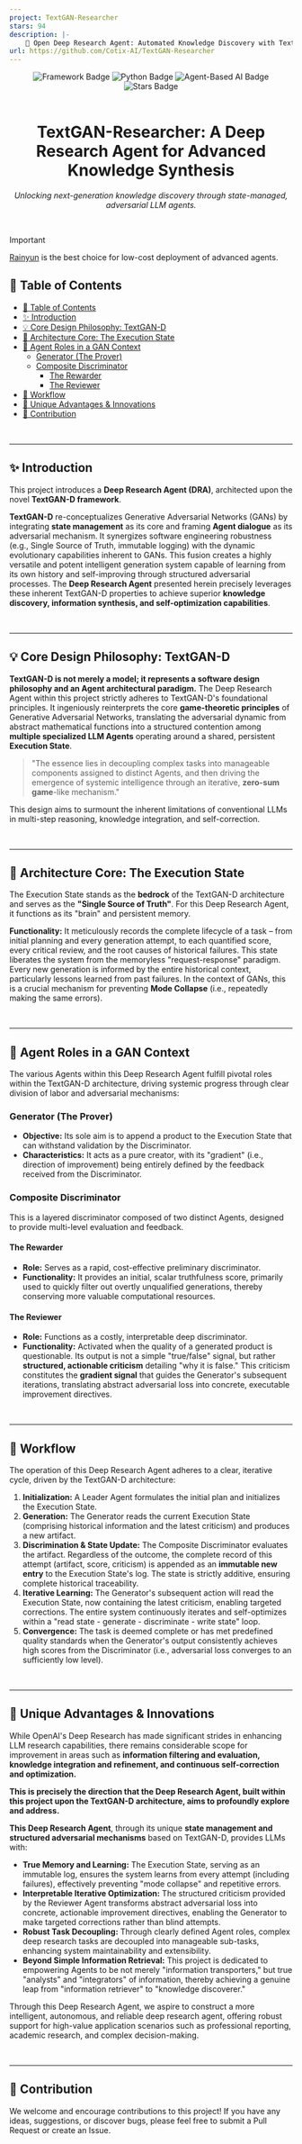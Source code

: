 ```yaml
---
project: TextGAN-Researcher
stars: 94
description: |-
    🧐 Open Deep Research Agent: Automated Knowledge Discovery with TextGAN
url: https://github.com/Cotix-AI/TextGAN-Researcher
---
```


<div align="center">
  <img src="https://img.shields.io/badge/Framework-TextGAN--D-purple?style=for-the-badge&logo=github" alt="Framework Badge">
  <img src="https://img.shields.io/badge/Language-Python-blue?style=for-the-badge&logo=python" alt="Python Badge">
  <img src="https://img.shields.io/badge/Paradigm-Agent--Based%20AI-orange?style=for-the-badge&logo=tensorflow" alt="Agent-Based AI Badge">
  <img src="https://img.shields.io/github/stars/imbue-bit/TextGAN-Researcher?style=for-the-badge&color=gold" alt="Stars Badge">
</div>

<br>

<h1 align="center">
  TextGAN-Researcher: A Deep Research Agent for Advanced Knowledge Synthesis
</h1>

<p align="center">
  <i>Unlocking next-generation knowledge discovery through state-managed, adversarial LLM agents.</i>
</p>

<br>

>[!IMPORTANT]
> [Rainyun](https://www.rainyun.com/mygo_) is the best choice for low-cost deployment of advanced agents.

## 🌟 Table of Contents

-   [🌟 Table of Contents](#-table-of-contents)
-   [✨ Introduction](#-introduction)
-   [💡 Core Design Philosophy: TextGAN-D](#-core-design-philosophy-textgan-d)
-   [🧠 Architecture Core: The Execution State](#-architecture-core-the-execution-state)
-   [🤖 Agent Roles in a GAN Context](#-agent-roles-in-a-gan-context)
    -   [Generator (The Prover)](#generator-the-prover)
    -   [Composite Discriminator](#composite-discriminator)
        -   [The Rewarder](#the-rewarder)
        -   [The Reviewer](#the-reviewer)
-   [🔄 Workflow](#-workflow)
-   [🚀 Unique Advantages & Innovations](#-unique-advantages--innovations)
-   [🤝 Contribution](#-contribution)

<br>

---

## ✨ Introduction

This project introduces a **Deep Research Agent (DRA)**, architected upon the novel **TextGAN-D framework**.

**TextGAN-D** re-conceptualizes Generative Adversarial Networks (GANs) by integrating **state management** as its core and framing **Agent dialogue** as its adversarial mechanism. It synergizes software engineering robustness (e.g., Single Source of Truth, immutable logging) with the dynamic evolutionary capabilities inherent to GANs. This fusion creates a highly versatile and potent intelligent generation system capable of learning from its own history and self-improving through structured adversarial processes. The **Deep Research Agent** presented herein precisely leverages these inherent TextGAN-D properties to achieve superior **knowledge discovery, information synthesis, and self-optimization capabilities**.

<br>

---

## 💡 Core Design Philosophy: TextGAN-D

**TextGAN-D is not merely a model; it represents a software design philosophy and an Agent architectural paradigm.** The Deep Research Agent within this project strictly adheres to TextGAN-D's foundational principles. It ingeniously reinterprets the core **game-theoretic principles** of Generative Adversarial Networks, translating the adversarial dynamic from abstract mathematical functions into a structured contention among **multiple specialized LLM Agents** operating around a shared, persistent **Execution State**.

> "The essence lies in decoupling complex tasks into manageable components assigned to distinct Agents, and then driving the emergence of systemic intelligence through an iterative, **zero-sum game**-like mechanism."

This design aims to surmount the inherent limitations of conventional LLMs in multi-step reasoning, knowledge integration, and self-correction.

<br>

---

## 🧠 Architecture Core: The Execution State

The Execution State stands as the **bedrock** of the TextGAN-D architecture and serves as the **"Single Source of Truth"**. For this Deep Research Agent, it functions as its "brain" and persistent memory.

**Functionality:**
It meticulously records the complete lifecycle of a task – from initial planning and every generation attempt, to each quantified score, every critical review, and the root causes of historical failures. This state liberates the system from the memoryless "request-response" paradigm. Every new generation is informed by the entire historical context, particularly lessons learned from past failures. In the context of GANs, this is a crucial mechanism for preventing **Mode Collapse** (i.e., repeatedly making the same errors).

<br>

---

## 🤖 Agent Roles in a GAN Context

The various Agents within this Deep Research Agent fulfill pivotal roles within the TextGAN-D architecture, driving systemic progress through clear division of labor and adversarial mechanisms:

### Generator (The Prover)
*   **Objective:** Its sole aim is to append a product to the Execution State that can withstand validation by the Discriminator.
*   **Characteristics:** It acts as a pure creator, with its "gradient" (i.e., direction of improvement) being entirely defined by the feedback received from the Discriminator.

### Composite Discriminator
This is a layered discriminator composed of two distinct Agents, designed to provide multi-level evaluation and feedback.

#### The Rewarder
*   **Role:** Serves as a rapid, cost-effective preliminary discriminator.
*   **Functionality:** It provides an initial, scalar truthfulness score, primarily used to quickly filter out overtly unqualified generations, thereby conserving more valuable computational resources.

#### The Reviewer
*   **Role:** Functions as a costly, interpretable deep discriminator.
*   **Functionality:** Activated when the quality of a generated product is questionable. Its output is not a simple "true/false" signal, but rather **structured, actionable criticism** detailing "why it is false." This criticism constitutes the **gradient signal** that guides the Generator's subsequent iterations, translating abstract adversarial loss into concrete, executable improvement directives.

<br>

---

## 🔄 Workflow

The operation of this Deep Research Agent adheres to a clear, iterative cycle, driven by the TextGAN-D architecture:

1.  **Initialization:** A Leader Agent formulates the initial plan and initializes the Execution State.
2.  **Generation:** The Generator reads the current Execution State (comprising historical information and the latest criticism) and produces a new artifact.
3.  **Discrimination & State Update:** The Composite Discriminator evaluates the artifact. Regardless of the outcome, the complete record of this attempt (artifact, score, criticism) is appended as an **immutable new entry** to the Execution State's log. The state is strictly additive, ensuring complete historical traceability.
4.  **Iterative Learning:** The Generator's subsequent action will read the Execution State, now containing the latest criticism, enabling targeted corrections. The entire system continuously iterates and self-optimizes within a "read state - generate - discriminate - write state" loop.
5.  **Convergence:** The task is deemed complete or has met predefined quality standards when the Generator's output consistently achieves high scores from the Discriminator (i.e., adversarial loss converges to an sufficiently low level).

<br>

---

## 🚀 Unique Advantages & Innovations

While OpenAI's Deep Research has made significant strides in enhancing LLM research capabilities, there remains considerable scope for improvement in areas such as **information filtering and evaluation, knowledge integration and refinement, and continuous self-correction and optimization.**

**This is precisely the direction that the Deep Research Agent, built within this project upon the TextGAN-D architecture, aims to profoundly explore and address.**

**This Deep Research Agent**, through its unique **state management and structured adversarial mechanisms** based on TextGAN-D, provides LLMs with:

*   **True Memory and Learning:** The Execution State, serving as an immutable log, ensures the system learns from every attempt (including failures), effectively preventing "mode collapse" and repetitive errors.
*   **Interpretable Iterative Optimization:** The structured criticism provided by the Reviewer Agent transforms abstract adversarial loss into concrete, actionable improvement directives, enabling the Generator to make targeted corrections rather than blind attempts.
*   **Robust Task Decoupling:** Through clearly defined Agent roles, complex deep research tasks are decoupled into manageable sub-tasks, enhancing system maintainability and extensibility.
*   **Beyond Simple Information Retrieval:** This project is dedicated to empowering Agents to be not merely "information transporters," but true "analysts" and "integrators" of information, thereby achieving a genuine leap from "information retriever" to "knowledge discoverer."

Through this Deep Research Agent, we aspire to construct a more intelligent, autonomous, and reliable deep research agent, offering robust support for high-value application scenarios such as professional reporting, academic research, and complex decision-making.

<br>

---

## 🤝 Contribution

We welcome and encourage contributions to this project! If you have any ideas, suggestions, or discover bugs, please feel free to submit a Pull Request or create an Issue.

<br>


